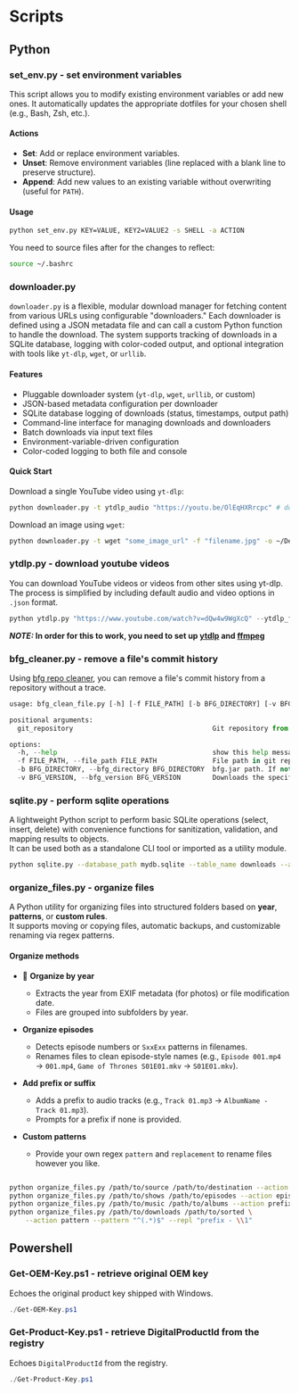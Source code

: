 # Scripts

## Python

### set_env.py - set environment variables

This script allows you to modify existing environment variables or add new ones. It automatically updates the appropriate dotfiles for your chosen shell (e.g., Bash, Zsh, etc.).

#### Actions

- **Set**: Add or replace environment variables.  
- **Unset**: Remove environment variables (line replaced with a blank line to preserve structure).  
- **Append**: Add new values to an existing variable without overwriting (useful for `PATH`).  

#### Usage

```bash
python set_env.py KEY=VALUE, KEY2=VALUE2 -s SHELL -a ACTION

```

You need to source files after for the changes to reflect:

```bash
source ~/.bashrc
```

### downloader.py

`downloader.py` is a flexible, modular download manager for fetching content from various URLs using configurable "downloaders." Each downloader is defined using a JSON metadata file and can call a custom Python function to handle the download. The system supports tracking of downloads in a SQLite database, logging with color-coded output, and optional integration with tools like `yt-dlp`, `wget`, or `urllib`.

#### Features

- Pluggable downloader system (`yt-dlp`, `wget`, `urllib`, or custom)
- JSON-based metadata configuration per downloader
- SQLite database logging of downloads (status, timestamps, output path)
- Command-line interface for managing downloads and downloaders
- Batch downloads via input text files
- Environment-variable-driven configuration
- Color-coded logging to both file and console

#### Quick Start

Download a single YouTube video using `yt-dlp`:

```bash
python downloader.py -t ytdlp_audio "https://youtu.be/OlEqHXRrcpc" # downloads the video in mp3 format
```

Download an image using `wget`:

```bash
python downloader.py -t wget "some_image_url" -f "filename.jpg" -o ~/Desktop
```

### ytdlp.py - download youtube videos

You can download YouTube videos or videos from other sites using yt-dlp. The process is simplified by including default audio and video options in `.json` format.

```python
python ytdlp.py "https://www.youtube.com/watch?v=dQw4w9WgXcQ" --ytdlp_format="audio"
```

**_NOTE:_ In order for this to work, you need to set up [ytdlp](https://github.com/yt-dlp/yt-dlp/wiki/Installation) and [ffmpeg](https://ffmpeg.org/download.html)**

### bfg_cleaner.py - remove a file's commit history

Using [bfg repo cleaner](https://rtyley.github.io/bfg-repo-cleaner/), you can remove a file's commit history from a repository without a trace.

```python
usage: bfg_clean_file.py [-h] [-f FILE_PATH] [-b BFG_DIRECTORY] [-v BFG_VERSION] git_repository

positional arguments:
  git_repository                                   Git repository from which to erase file history.

options:
  -h, --help                                       show this help message and exit
  -f FILE_PATH, --file_path FILE_PATH              File path in git repository.
  -b BFG_DIRECTORY, --bfg_directory BFG_DIRECTORY  bfg.jar path. If not specified, base directory will be used by default.
  -v BFG_VERSION, --bfg_version BFG_VERSION        Downloads the specified version of bfg if the relevant bfg.jar file is not already present.
```

### sqlite.py - perform sqlite operations

A lightweight Python script to perform basic SQLite operations (select, insert, delete) with convenience functions for sanitization, validation, and mapping results to objects.  
It can be used both as a standalone CLI tool or imported as a utility module.

```bash
python sqlite.py --database_path mydb.sqlite --table_name downloads --action select
```

### organize_files.py - organize files

A Python utility for organizing files into structured folders based on **year**, **patterns**, or **custom rules**.  
It supports moving or copying files, automatic backups, and customizable renaming via regex patterns.

#### Organize methods

- 📂 **Organize by year**  
  - Extracts the year from EXIF metadata (for photos) or file modification date.  
  - Files are grouped into subfolders by year.  

- **Organize episodes**  
  - Detects episode numbers or `SxxExx` patterns in filenames.  
  - Renames files to clean episode-style names (e.g., `Episode 001.mp4` → `001.mp4`, `Game of Thrones S01E01.mkv` → `S01E01.mkv`).  

- **Add prefix or suffix**  
  - Adds a prefix to audio tracks (e.g., `Track 01.mp3` → `AlbumName - Track 01.mp3`).  
  - Prompts for a prefix if none is provided.  

- **Custom patterns**  
  - Provide your own regex `pattern` and `replacement` to rename files however you like.  

```bash

python organize_files.py /path/to/source /path/to/destination --action year
python organize_files.py /path/to/shows /path/to/episodes --action episodes
python organize_files.py /path/to/music /path/to/albums --action prefix --move
python organize_files.py /path/to/downloads /path/to/sorted \
    --action pattern --pattern "^(.*)$" --repl "prefix - \\1"
```

## Powershell

### Get-OEM-Key.ps1 - retrieve original OEM key

Echoes the original product key shipped with Windows.

```powershell
./Get-OEM-Key.ps1
```

### Get-Product-Key.ps1 - retrieve DigitalProductId from the registry

Echoes `DigitalProductId` from the registry.

```powershell
./Get-Product-Key.ps1
```
